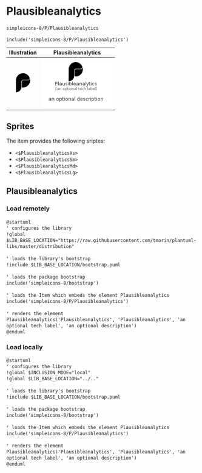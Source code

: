 # Plausibleanalytics


```text
simpleicons-8/P/Plausibleanalytics
```

```text
include('simpleicons-8/P/Plausibleanalytics')
```



| Illustration | Plausibleanalytics |
| :---: | :---: |
| ![illustration for Illustration](../../simpleicons-8/P/Plausibleanalytics.png) | ![illustration for Plausibleanalytics](../../simpleicons-8/P/Plausibleanalytics.Local.png) |



## Sprites
The item provides the following sriptes:

- `<$PlausibleanalyticsXs>`
- `<$PlausibleanalyticsSm>`
- `<$PlausibleanalyticsMd>`
- `<$PlausibleanalyticsLg>`





## Plausibleanalytics

### Load remotely
```plantuml
@startuml
' configures the library
!global $LIB_BASE_LOCATION="https://raw.githubusercontent.com/tmorin/plantuml-libs/master/distribution"

' loads the library's bootstrap
!include $LIB_BASE_LOCATION/bootstrap.puml

' loads the package bootstrap
include('simpleicons-8/bootstrap')

' loads the Item which embeds the element Plausibleanalytics
include('simpleicons-8/P/Plausibleanalytics')

' renders the element
Plausibleanalytics('Plausibleanalytics', 'Plausibleanalytics', 'an optional tech label', 'an optional description')
@enduml
```

### Load locally
```plantuml
@startuml
' configures the library
!global $INCLUSION_MODE="local"
!global $LIB_BASE_LOCATION="../.."

' loads the library's bootstrap
!include $LIB_BASE_LOCATION/bootstrap.puml

' loads the package bootstrap
include('simpleicons-8/bootstrap')

' loads the Item which embeds the element Plausibleanalytics
include('simpleicons-8/P/Plausibleanalytics')

' renders the element
Plausibleanalytics('Plausibleanalytics', 'Plausibleanalytics', 'an optional tech label', 'an optional description')
@enduml
```

